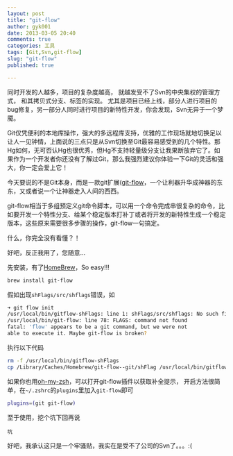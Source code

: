 ```yaml
---
layout: post
title: "git-flow"
author: gyk001
date: 2013-03-05 20:40
comments: true
categories: 工具
tags: [Git,Svn,git-flow]
slug: "git-flow"
published: true

---
```


同时开发的人越多，项目的复杂度越高，
就越发受不了Svn的中央集权的管理方式，
和其拷贝式分支、标签的实现。
尤其是项目已经上线，部分人进行项目的bug修复，另一部分人同时进行项目的新特性开发，你会发现，Svn无异于一个梦魇。

Git仅凭便利的本地库操作，强大的多远程库支持，优雅的工作现场就地切换足以让人一见钟情，上面说的三点只是从Svn切换至Git最容易感受到的几个特性。那Hg如何，无可否认Hg也很优秀，但Hg不支持轻量级分支让我果断放弃它了。如果作为一个开发者你还没有了解过Git，那么我强烈建议你体验一下Git的灵活和强大，你一定会爱上它！

今天要说的不是Git本身，而是一款git扩展([git-flow][]，一个让利器升华成神器的东东，又或者说一个让神器走入人间的西西。

git-flow相当于多组预定义git命令脚本，可以用一个命令完成串很复杂的命令，比如要开发一个特性分支、给某个稳定版本打补丁或者将开发的新特性生成一个稳定版本，这些原来需要很多步骤的操作，git-flow一句搞定。

什么，你完全没有看懂？！

好吧，反正我用了，您随意...
<!--more-->
先安装，有了[HomeBrew][]，So easy!!!
```sh
brew install git-flow
```
假如出现`shFlags/src/shflags`错误，如
```sh
➜ git flow init
/usr/local/bin/gitflow-shFlags: line 1: shFlags/src/shflags: No such file or directory
/usr/local/bin/git-flow: line 78: FLAGS: command not found
fatal: 'flow' appears to be a git command, but we were not
able to execute it. Maybe git-flow is broken?
```
执行以下代码
```sh
rm -f /usr/local/bin/gitflow-shFlags
cp /Library/Caches/Homebrew/git-flow--git/shFlag /usr/local/bin/gitflow-shFlags
```

如果你也用[oh-my-zsh][]，可以打开git-flow插件以获取补全提示，
开启方法很简单，在`~/.zshrc`的`plugins`里加入`git-flow`即可
```sh
plugins=(git git-flow)
```

至于使用，挖个坑下回再说

    坑

好吧，我承认这只是一个牢骚贴，我实在是受不了公司的Svn了。。。:(


[git-flow]:https://github.com/nvie/gitflow
[HomeBrew]:http://mxcl.github.com/homebrew/
[oh-my-zsh]:https://github.com/robbyrussell/oh-my-zsh

